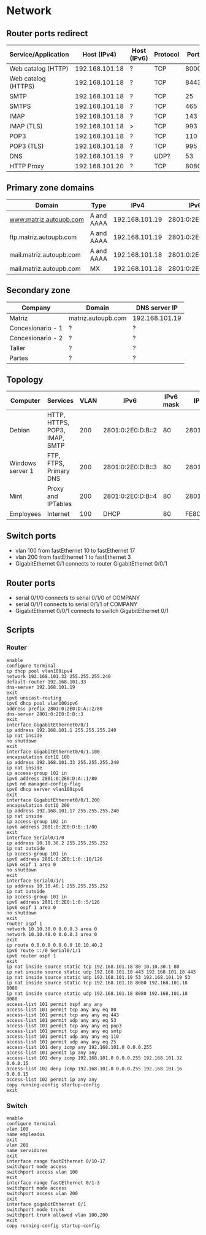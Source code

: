 # Network

## Router ports redirect

| Service/Application | Host (IPv4)    | Host (IPv6) | Protocol | Port | Router port |
| ------------------- | -------------- | ----------- | -------- | ---- | ----------- |
| Web catalog (HTTP)  | 192.168.101.18 | ?           | TCP      | 8000 | 80          |
| Web catalog (HTTPS) | 192.168.101.18 | ?           | TCP      | 8443 | 443         |
| SMTP                | 192.168.101.18 | ?           | TCP      | 25   | 25          |
| SMTPS               | 192.168.101.18 | ?           | TCP      | 465  | 465         |
| IMAP                | 192.168.101.18 | ?           | TCP      | 143  | 143         |
| IMAP (TLS)          | 192.168.101.18 | >           | TCP      | 993  | 993         |
| POP3                | 192.168.101.18 | ?           | TCP      | 110  | 110         |
| POP3 (TLS)          | 192.168.101.18 | ?           | TCP      | 995  | 995         |
| DNS                 | 192.168.101.19 | ?           | UDP?     | 53   | 53          |
| HTTP Proxy          | 192.168.101.20 | ?           | TCP      | 8080 | 8080        |

## Primary zone domains

| Domain                  | Type       | IPv4           | IPv6              |
| ----------------------- | ---------- |----------------|-------------------|
| www.matriz.autoupb.com  | A and AAAA | 192.168.101.19 | 2801:0:2E0:D:B::3 |
| ftp.matriz.autoupb.com  | A and AAAA | 192.168.101.19 | 2801:0:2E0:D:B::3 |
| mail.matriz.autoupb.com | A and AAAA | 192.168.101.18 | 2801:0:2E0:D:B::2 |
| mail.matriz.autoupb.com | MX         | 192.168.101.18 | 2801:0:2E0:D:B::2 |

## Secondary zone

| Company           | Domain             | DNS server IP  |
| ----------------- | ------------------ | -------------- |
| Matriz            | matriz.autoupb.com | 192.168.101.19 |
| Concesionario - 1 | ?                  | ?              |
| Concesionario - 2 | ?                  | ?              |
| Taller            | ?                  | ?              |
| Partes            | ?                  | ?              |

## Topology

| Computer         | Services                      | VLAN  | IPv6              | IPv6 mask | IPv6 Default Gateway     | DNS server IPV6   | IPv4           | IPv4 mask | IPv4 Default Gateway | DNS server IPV4 |
| ---------------- |-------------------------------|-------|-------------------|-----------|--------------------------|-------------------|----------------| --------- | -------------------- |-----------------|
| Debian           | HTTP, HTTPS, POP3, IMAP, SMTP | 200   | 2801:0:2E0:D:B::2 | 80        | 2801:0:2E0:D:B::1        | 2801:0:2E0:D:B::3 | 192.168.101.18 | 28        | 192.168.101.17       | 192.168.101.19  |
| Windows server 1 | FTP, FTPS, Primary DNS        | 200   | 2801:0:2E0:D:B::3 | 80        | 2801:0:2E0:D:B::1        | 2801:0:2E0:D:B::3 | 192.168.101.19 | 28        | 192.168.101.17       | 192.168.101.19  |
| Mint             | Proxy and IPTables            | 200   | 2801:0:2E0:D:B::4 | 80        | 2801:0:2E0:D:B::1        | 2801:0:2E0:D:B::3 | 192.168.101.20 | 28        | 192.168.101.17       | 192.168.101.19  |
| Employees        | Internet                      | 100   | DHCP              | 80        | FE80::260:47FF:FE51:2702 | 2801:0:2E0:D:B::3 | DHCP           | 28        | 192.168.101.33       | 192.168.101.19  |


## Switch ports

- vlan 100 from fastEthernet 10 to fastEthernet 17
- vlan 200 from fastEthernet 1 to fastEthernet 3
- GigabitEthernet 0/1 connects to router GigabitEthernet 0/0/1

## Router ports

- serial 0/1/0 connects to serial 0/1/0 of COMPANY 
- serial 0/1/1 connects to serial 0/1/1 of COMPANY
- GigabitEthernet 0/0/1 connects to switch GigabitEthernet 0/1

## Scripts

### Router

```
enable
configure terminal
ip dhcp pool vlan100ipv4
network 192.168.101.32 255.255.255.240
default-router 192.168.101.33
dns-server 192.168.101.19
exit
ipv6 unicast-routing
ipv6 dhcp pool vlan100ipv6
address prefix 2801:0:2E0:D:A::2/80
dns-server 2801:0:2E0:D:B::3
exit
interface GigabitEthernet0/0/1
ip address 192.168.101.1 255.255.255.240
ip nat inside
no shutdown
exit
interface GigabitEthernet0/0/1.100
encapsulation dot1Q 100
ip address 192.168.101.33 255.255.255.240
ip nat inside
ip access-group 102 in
ipv6 address 2801:0:2E0:D:A::1/80
ipv6 nd managed-config-flag
ipv6 dhcp server vlan100ipv6
exit
interface GigabitEthernet0/0/1.200
encapsulation dot1Q 200
ip address 192.168.101.17 255.255.255.240
ip nat inside
ip access-group 102 in
ipv6 address 2801:0:2E0:D:B::1/80
exit
interface Serial0/1/0
ip address 10.10.30.2 255.255.255.252
ip nat outside
ip access-group 101 in
ipv6 address 2801:0:2E0:1:0::10/126
ipv6 ospf 1 area 0
no shutdown
exit
interface Serial0/1/1
ip address 10.10.40.1 255.255.255.252
ip nat outside
ip access-group 101 in
ipv6 address 2801:0:2E0:1:0::5/126
ipv6 ospf 1 area 0
no shutdown
exit
router ospf 1
network 10.10.30.0 0.0.0.3 area 0
network 10.10.40.0 0.0.0.3 area 0
exit
ip route 0.0.0.0 0.0.0.0 10.10.40.2
ipv6 route ::/0 Serial0/1/1
ipv6 router ospf 1
exit
ip nat inside source static tcp 192.168.101.18 80 10.10.30.1 80
ip nat inside source static udp 192.168.101.18 443 192.168.101.18 443
ip nat inside source static udp 192.168.101.19 53 192.168.101.19 53
ip nat inside source static tcp 192.168.101.18 8080 192.168.101.18 8080
ip nat inside source static udp 192.168.101.18 8080 192.168.101.18 8080
access-list 101 permit ospf any any
access-list 101 permit tcp any any eq 80
access-list 101 permit tcp any any eq 443
access-list 101 permit udp any any eq 53
access-list 101 permit tcp any any eq pop3
access-list 101 permit tcp any any eq smtp
access-list 101 permit udp any any eq 110
access-list 101 permit udp any any eq 25
access-list 101 deny icmp any 192.168.101.0 0.0.0.255
access-list 101 permit ip any any 
access-list 102 deny icmp 192.168.101.0 0.0.0.255 192.168.101.32 0.0.0.15
access-list 102 deny icmp 192.168.101.0 0.0.0.255 192.168.101.16 0.0.0.15
access-list 102 permit ip any any
copy running-config startup-config
exit
```

### Switch

```
enable 
configure terminal 
vlan 100
name empleados
exit
vlan 200
name servidores
exit
interface range fastEthernet 0/10-17
switchport mode access 
switchport access vlan 100
exit
interface range fastEthernet 0/1-3
switchport mode access
switchport access vlan 200
exit
interface gigabitEthernet 0/1
switchport mode trunk 
switchport trunk allowed vlan 100,200
exit
copy running-config startup-config
```